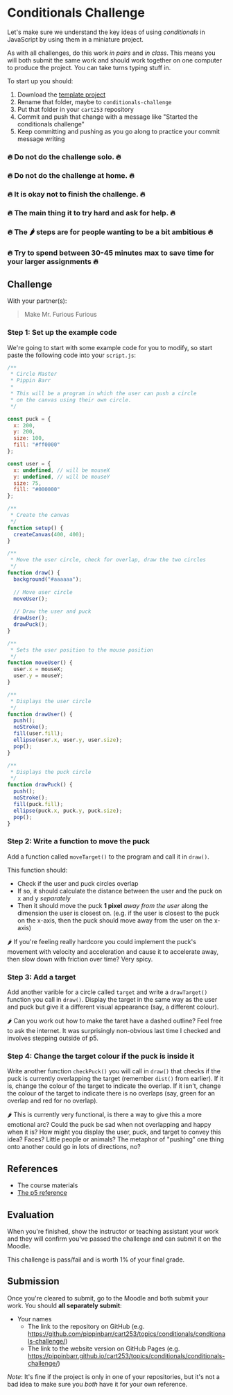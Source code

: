 # Conditionals Challenge

Let's make sure we understand the key ideas of using *conditionals* in JavaScript by using them in a miniature project.

As with all challenges, do this work *in pairs* and *in class*. This means you will both submit the same work and should work together on one computer to produce the project. You can take turns typing stuff in.

To start up you should:

1. Download the [template project](../../../templates/template-p5-project.zip)
2. Rename that folder, maybe to `conditionals-challenge`
3. Put that folder in your `cart253` repository
4. Commit and push that change with a message like "Started the conditionals challenge"
5. Keep committing and pushing as you go along to practice your commit message writing

### 🔥 Do not do the challenge solo. 🔥
### 🔥 Do not do the challenge at home. 🔥
### 🔥 It is okay not to finish the challenge. 🔥
### 🔥 The main thing it to try hard and ask for help. 🔥
### 🔥 The 🌶️ steps are for people wanting to be a bit ambitious 🔥
### 🔥 Try to spend between 30-45 minutes max to save time for your larger assignments 🔥

## Challenge

With your partner(s):

> Make Mr. Furious Furious

### Step 1: Set up the example code
   
We're going to start with some example code for you to modify, so start paste the following code into your `script.js`:

```javascript
/**
 * Circle Master
 * Pippin Barr
 *
 * This will be a program in which the user can push a circle
 * on the canvas using their own circle.
 */

const puck = {
  x: 200,
  y: 200,
  size: 100,
  fill: "#ff0000"
};

const user = {
  x: undefined, // will be mouseX
  y: undefined, // will be mouseY
  size: 75,
  fill: "#000000"
};

/**
 * Create the canvas
 */
function setup() {
  createCanvas(400, 400);
}

/**
 * Move the user circle, check for overlap, draw the two circles
 */
function draw() {
  background("#aaaaaa");
  
  // Move user circle
  moveUser();
  
  // Draw the user and puck
  drawUser();
  drawPuck();
}

/**
 * Sets the user position to the mouse position
 */
function moveUser() {
  user.x = mouseX;
  user.y = mouseY;
}

/**
 * Displays the user circle
 */
function drawUser() {
  push();
  noStroke();
  fill(user.fill);
  ellipse(user.x, user.y, user.size);
  pop();
}

/**
 * Displays the puck circle
 */
function drawPuck() {
  push();
  noStroke();
  fill(puck.fill);
  ellipse(puck.x, puck.y, puck.size);
  pop();
}
```

### Step 2: Write a function to move the puck

Add a function called `moveTarget()` to the program and call it in `draw()`.

This function should:

- Check if the user and puck circles overlap
- If so, it should calculate the distance between the user and the puck on x and y *separately*
- Then it should move the puck **1 pixel** *away from the user* along the dimension the user is closest on. (e.g. if the user is closest to the puck on the x-axis, then the puck should move away from the user on the x-axis)

🌶️ If you're feeling really hardcore you could implement the puck's movement with velocity and acceleration and cause it to accelerate away, then slow down with friction over time? Very spicy.

### Step 3: Add a target

Add another varible for a circle called `target` and write a `drawTarget()` function you  call in `draw()`. Display the target in the same way as the user and puck but give it a different visual appearance (say, a different colour).

🌶️ Can you work out how to make the taret have a dashed outline? Feel free to ask the internet. It was surprisingly non-obvious last time I checked and involves stepping outside of p5.

### Step 4: Change the target colour if the puck is inside it

Write another function `checkPuck()` you will call in `draw()` that checks if the puck is currently overlapping the target (remember `dist()` from earlier). If it is, change the colour of the target to indicate the overlap. If it isn't, change the colour of the target to indicate there is no overlaps (say, green for an overlap and red for no overlap).
    
🌶️ This is currently very functional, is there a way to give this a more emotional arc? Could the puck be sad when not overlapping and happy when it is? How might you display the user, puck, and target to convey this idea? Faces? Little people or animals? The metaphor of "pushing" one thing onto another could go in lots of directions, no?


## References

- The course materials
- [The p5 reference](https://p5js.org/reference/)

## Evaluation

When you're finished, show the instructor or teaching assistant your work and they will confirm you've passed the challenge and can submit it on the Moodle.

This challenge is pass/fail and is worth 1% of your final grade.

## Submission

Once you're cleared to submit, go to the Moodle and both submit your work. You should **all separately submit**:

- Your names
    - The link to the repository on GitHub (e.g. https://github.com/pippinbarr/cart253/topics/conditionals/conditionals-challenge/)
    - The link to the website version on GitHub Pages (e.g. https://pippinbarr.github.io/cart253/topics/conditionals/conditionals-challenge/)
    
*Note*: It's fine if the project is only in one of your repositories, but it's not a bad idea to make sure you *both* have it for your own reference.
